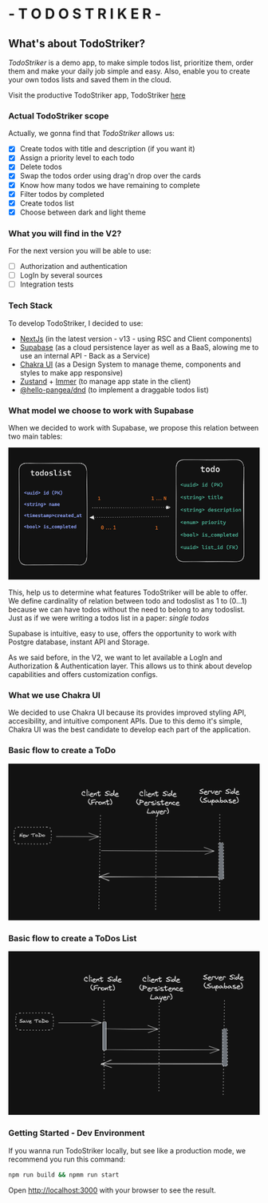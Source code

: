 # - T O D O S T R I K E R -

## What's about TodoStriker?

*TodoStriker* is a demo app, to make simple todos list, prioritize them, order them and make your daily job simple and easy.
Also, enable you to create your own todos lists and saved them in the cloud.

Visit the productive TodoStriker app, TodoStriker [here](https://todostriker.vercel.app/)

### Actual TodoStriker scope

Actually, we gonna find that *TodoStriker* allows us:

- [x] Create todos with title and description (if you want it)
- [x] Assign a priority level to each todo
- [x] Delete todos
- [x] Swap the todos order using drag'n drop over the cards
- [x] Know how many todos we have remaining to complete
- [x] Filter todos by completed
- [x] Create todos list
- [x] Choose between dark and light theme

### What you will find in the V2?

For the next version you will be able to use:

- [ ] Authorization and authentication
- [ ] LogIn by several sources
- [ ] Integration tests

### Tech Stack

To develop TodoStriker, I decided to use:

- [NextJs](https://beta.nextjs.org/docs) (in the latest version - v13 - using RSC and Client components)
- [Supabase](https://supabase.com/) (as a cloud persistence layer as well as a BaaS, alowing me to use an internal API - Back as a Service)
- [Chakra UI](https://chakra-ui.com/) (as a Design System to manage theme, components and styles to make app responsive)
- [Zustand](https://github.com/pmndrs/zustand) + [Immer](https://immerjs.github.io/immer/) (to manage app state in the client)
- [@hello-pangea/dnd](https://github.com/hello-pangea/dnd) (to implement a draggable todos list)

### What model we choose to work with Supabase

When we decided to work with Supabase, we propose this relation between two main tables:

![Database model](doc/imgs/DB_model.png)

This, help us to determine what features TodoStriker will be able to offer.
We define cardinality of relation between todo and todoslist as 1 to (0...1) because we can have todos without the need to belong to any todoslist.
Just as if we were writing a todos list in a paper: *single todos*

Supabase is intuitive, easy to use, offers the opportunity to work with Postgre database, instant API and Storage.

As we said before, in the V2, we want to let available a LogIn and Authorization & Authentication layer. This allows us to think about develop capabilities and offers customization configs.

### What we use Chakra UI

We decided to use Chakra UI because its provides improved styling API, accesibility, and intuitive component APIs.
Due to this demo it's simple, Chakra UI was the best candidate to develop each part of the application.

### Basic flow to create a ToDo

![Create todo flow](doc/imgs/new_todo.png)

### Basic flow to create a ToDos List

![Save todo flow](doc/imgs/save_todo.png)

### Getting Started - Dev Environment

If you wanna run TodoStriker locally, but see like a production mode, we recommend you run this command:

```bash
npm run build && npmm run start
```

Open [http://localhost:3000](http://localhost:3000) with your browser to see the result.

